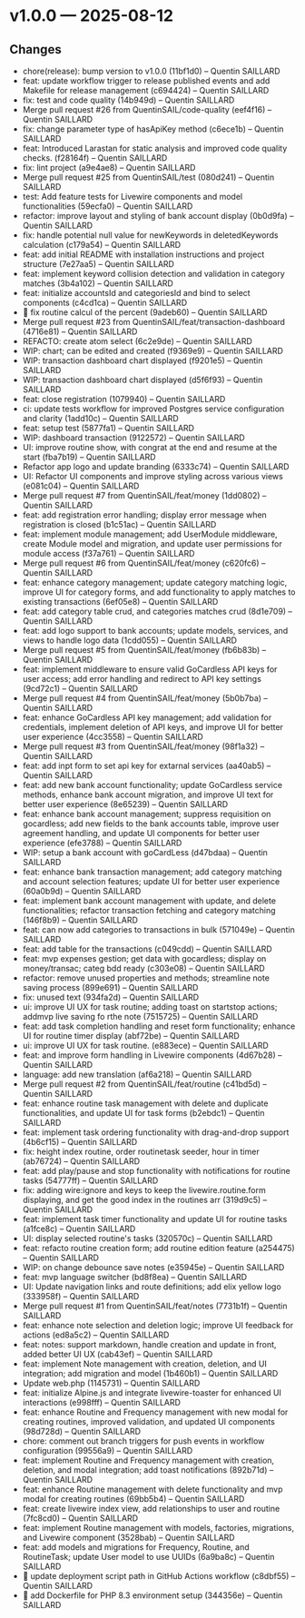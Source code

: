 # v1.0.0 — 2025-08-12

## Changes
* chore(release): bump version to v1.0.0 (11bf1d0) – Quentin SAILLARD
* feat: update workflow trigger to release published events and add Makefile for release management (c694424) – Quentin SAILLARD
* fix: test and code quality (14b949d) – Quentin SAILLARD
* Merge pull request #26 from QuentinSAIL/code-quality (eef4f16) – Quentin SAILLARD
* fix: change parameter type of hasApiKey method (c6ece1b) – Quentin SAILLARD
* feat: Introduced Larastan for static analysis and improved code quality checks. (f28164f) – Quentin SAILLARD
* fix: lint project (a9e4ae8) – Quentin SAILLARD
* Merge pull request #25 from QuentinSAIL/test (080d241) – Quentin SAILLARD
* test: Add feature tests for Livewire components and model functionalities (59ecfa0) – Quentin SAILLARD
* refactor: improve layout and styling of bank account display (0b0d9fa) – Quentin SAILLARD
* fix: handle potential null value for newKeywords in deletedKeywords calculation (c179a54) – Quentin SAILLARD
* feat: add initial README with installation instructions and project structure (7e27aa5) – Quentin SAILLARD
* feat: implement keyword collision detection and validation in category matches (3b4a102) – Quentin SAILLARD
* feat: initialize accountsId and categoriesId and bind to select components (c4cd1ca) – Quentin SAILLARD
* :bug: fix routine calcul of the percent (9adeb60) – Quentin SAILLARD
* Merge pull request #23 from QuentinSAIL/feat/transaction-dashboard (4716e81) – Quentin SAILLARD
* REFACTO: create atom select (6c2e9de) – Quentin SAILLARD
* WIP: chart; can be edited and created (f9369e9) – Quentin SAILLARD
* WIP: transaction dashboard chart displayed (f9201e5) – Quentin SAILLARD
* WIP: transaction dashboard chart displayed (d5f6f93) – Quentin SAILLARD
* feat: close registration (1079940) – Quentin SAILLARD
* ci: update tests workflow for improved Postgres service configuration and clarity (1add10c) – Quentin SAILLARD
* feat: setup test (5877fa1) – Quentin SAILLARD
* WIP: dashboard transaction (9122572) – Quentin SAILLARD
* UI: improve routine show, with congrat at the end and resume at the start (fba7b19) – Quentin SAILLARD
* Refactor app logo and update branding (6333c74) – Quentin SAILLARD
* UI: Refactor UI components and improve styling across various views (e081c04) – Quentin SAILLARD
* Merge pull request #7 from QuentinSAIL/feat/money (1dd0802) – Quentin SAILLARD
* feat: add registration error handling; display error message when registration is closed (b1c51ac) – Quentin SAILLARD
* feat: implement module management; add UserModule middleware, create Module model and migration, and update user permissions for module access (f37a761) – Quentin SAILLARD
* Merge pull request #6 from QuentinSAIL/feat/money (c620fc6) – Quentin SAILLARD
* feat: enhance category management; update category matching logic, improve UI for category forms, and add functionality to apply matches to existing transactions (6ef05e8) – Quentin SAILLARD
* feat: add category table crud, and categories matches crud (8d1e709) – Quentin SAILLARD
* feat: add logo support to bank accounts; update models, services, and views to handle logo data (1cdd055) – Quentin SAILLARD
* Merge pull request #5 from QuentinSAIL/feat/money (fb6b83b) – Quentin SAILLARD
* feat: implement middleware to ensure valid GoCardless API keys for user access; add error handling and redirect to API key settings (9cd72c1) – Quentin SAILLARD
* Merge pull request #4 from QuentinSAIL/feat/money (5b0b7ba) – Quentin SAILLARD
* feat: enhance GoCardless API key management; add validation for credentials, implement deletion of API keys, and improve UI for better user experience (4cc3558) – Quentin SAILLARD
* Merge pull request #3 from QuentinSAIL/feat/money (98f1a32) – Quentin SAILLARD
* feat: add inpt form to set api key for extarnal services (aa40ab5) – Quentin SAILLARD
* feat: add new bank account functionality; update GoCardless service methods, enhance bank account migration, and improve UI text for better user experience (8e65239) – Quentin SAILLARD
* feat: enhance bank account management; suppress requisition on gocardless; add new fields to the bank accounts table, improve user agreement handling, and update UI components for better user experience (efe3788) – Quentin SAILLARD
* WIP: setup a bank account with goCardLess (d47bdaa) – Quentin SAILLARD
* feat: enhance bank transaction management; add category matching and account selection features; update UI for better user experience (60a0b9d) – Quentin SAILLARD
* feat: implement bank account management with update, and delete functionalities; refactor transaction fetching and category matching (146f8b9) – Quentin SAILLARD
* feat: can now add categories to transactions in bulk (571049e) – Quentin SAILLARD
* feat: add table for the transactions (c049cdd) – Quentin SAILLARD
* feat: mvp expenses gestion; get data with gocardless; display on money/transac; categ bdd ready (c303e08) – Quentin SAILLARD
* refactor: remove unused properties and methods; streamline note saving process (899e691) – Quentin SAILLARD
* fix: unused text (934fa2d) – Quentin SAILLARD
* ui: improve UI UX for task routine; adding toast on startstop actions; addmvp live saving fo rthe note (7515725) – Quentin SAILLARD
* feat: add task completion handling and reset form functionality; enhance UI for routine timer display (abf72be) – Quentin SAILLARD
* ui: improve UI UX for task routine. (e883ece) – Quentin SAILLARD
* feat: and improve form handling in Livewire components (4d67b28) – Quentin SAILLARD
* language: add new translation (af6a218) – Quentin SAILLARD
* Merge pull request #2 from QuentinSAIL/feat/routine (c41bd5d) – Quentin SAILLARD
* feat: enhance routine task management with delete and duplicate functionalities, and update UI for task forms (b2ebdc1) – Quentin SAILLARD
* feat: implement task ordering functionality with drag-and-drop support (4b6cf15) – Quentin SAILLARD
* fix: height index routine, order routinetask seeder, hour in timer (ab76724) – Quentin SAILLARD
* feat: add play/pause and stop functionality with notifications for routine tasks (54777ff) – Quentin SAILLARD
* fix: adding wire:ignore and keys to keep the livewire.routine.form displaying, and get the good index in the routines arr (319d9c5) – Quentin SAILLARD
* feat: implement task timer functionality and update UI for routine tasks (a1fce8c) – Quentin SAILLARD
* UI: display selected routine's tasks (320570c) – Quentin SAILLARD
* feat: refacto routine creation form; add routine edition feature (a254475) – Quentin SAILLARD
* WIP: on change debounce save notes (e35945e) – Quentin SAILLARD
* feat: mvp language switcher (bd8f8ea) – Quentin SAILLARD
* UI: Update navigation links and route definitions; add elix yellow logo (333958f) – Quentin SAILLARD
* Merge pull request #1 from QuentinSAIL/feat/notes (7731b1f) – Quentin SAILLARD
* feat: enhance note selection and deletion logic; improve UI feedback for actions (ed8a5c2) – Quentin SAILLARD
* feat: notes: support markdown, handle creation and update in front, added better UI UX (cab43ef) – Quentin SAILLARD
* feat: implement Note management with creation, deletion, and UI integration; add migration and model (1b460b1) – Quentin SAILLARD
* Update web.php (1145731) – Quentin SAILLARD
* feat: initialize Alpine.js and integrate livewire-toaster for enhanced UI interactions (e998fff) – Quentin SAILLARD
* feat: enhance Routine and Frequency management with new modal for creating routines, improved validation, and updated UI components (98d728d) – Quentin SAILLARD
* chore: comment out branch triggers for push events in workflow configuration (99556a9) – Quentin SAILLARD
* feat: implement Routine and Frequency management with creation, deletion, and modal integration; add toast notifications (892b71d) – Quentin SAILLARD
* feat: enhance Routine management with delete functionality and mvp modal for creating routines (69bb5b4) – Quentin SAILLARD
* feat: create livewire index view, add relationships to user and routine (7fc8cd0) – Quentin SAILLARD
* feat: implement Routine management with models, factories, migrations, and Livewire component (3528bab) – Quentin SAILLARD
* feat: add models and migrations for Frequency, Routine, and RoutineTask; update User model to use UUIDs (6a9ba8c) – Quentin SAILLARD
* :hammer: update deployment script path in GitHub Actions workflow (c8dbf55) – Quentin SAILLARD
* :rocket: add Dockerfile for PHP 8.3 environment setup (344356e) – Quentin SAILLARD
